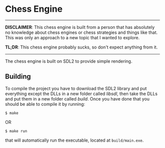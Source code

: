 # Chess Engine
---

**DISCLAIMER**: This chess engine is built from a person that has absolutely no knowledge about chess engines or chess strategies and things like that. This was only an approach to a new topic that I wanted to explore.

**TL;DR**: This chess engine probably sucks, so don't expect anything from it.

---

The chess engine is built on SDL2 to provide simple rendering.

## Building

To compile the project you have to download the SDL2 library and put everything except the DLLs in a new folder called *libsdl*, then take the DLLs and put them in a new folder called *build*. Once you have done that you should be able to compile it by running:

```
$ make
```

OR

```
$ make run
```
that will automatically run the executable, located at `build/main.exe`.
